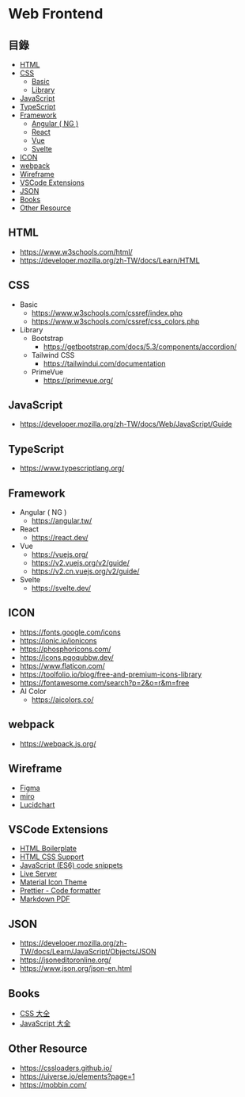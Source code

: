 # Web Frontend

## 目錄
- [HTML](#html)
- [CSS](#css)
  - [Basic](#basic)
  - [Library](#library)
- [JavaScript](#javascript)
- [TypeScript](#typescript)
- [Framework](#framework)
  - [Angular  ( NG )]()
  - [React]()
  - [Vue]()
  - [Svelte]()  
- [ICON](#icon)
- [webpack](#webpack)
- [Wireframe](#wireframe)
- [VSCode Extensions](#vscode-extensions)
- [JSON](#json)
- [Books](#books)
- [Other Resource](#other-resource)

## HTML
* https://www.w3schools.com/html/
* https://developer.mozilla.org/zh-TW/docs/Learn/HTML

## CSS
* Basic
  * https://www.w3schools.com/cssref/index.php
  * https://www.w3schools.com/cssref/css_colors.php
* Library
  * Bootstrap
    * https://getbootstrap.com/docs/5.3/components/accordion/
  * Tailwind CSS
    * https://tailwindui.com/documentation
  * PrimeVue
    * https://primevue.org/

## JavaScript
* https://developer.mozilla.org/zh-TW/docs/Web/JavaScript/Guide

## TypeScript
* https://www.typescriptlang.org/

## Framework
* Angular ( NG )
  * https://angular.tw/ 
* React
  * https://react.dev/ 
* Vue
  * https://vuejs.org/
  * https://v2.vuejs.org/v2/guide/
  * https://v2.cn.vuejs.org/v2/guide/
* Svelte
  * https://svelte.dev/  

## ICON
* https://fonts.google.com/icons
* https://ionic.io/ionicons
* https://phosphoricons.com/
* https://icons.pqoqubbw.dev/
* https://www.flaticon.com/
* https://toolfolio.io/blog/free-and-premium-icons-library
* https://fontawesome.com/search?p=2&o=r&m=free
* AI Color
  * https://aicolors.co/
  
## webpack
* https://webpack.js.org/

## Wireframe
* [Figma](https://www.figma.com/)
* [miro](https://miro.com/wireframe/)
* [Lucidchart](https://www.lucidchart.com/pages/examples/wireframe_software)

## VSCode Extensions
* [HTML Boilerplate](https://marketplace.visualstudio.com/items?itemName=sidthesloth.html5-boilerplate)
* [HTML CSS Support](https://marketplace.visualstudio.com/items?itemName=ecmel.vscode-html-css)
* [JavaScript (ES6) code snippets](https://marketplace.visualstudio.com/items?itemName=xabikos.JavaScriptSnippets)
* [Live Server](https://marketplace.visualstudio.com/items?itemName=ritwickdey.LiveServer)
* [Material Icon Theme](https://marketplace.visualstudio.com/items?itemName=PKief.material-icon-theme)
* [Prettier - Code formatter](https://marketplace.visualstudio.com/items?itemName=esbenp.prettier-vscode)
* [Markdown PDF](https://marketplace.visualstudio.com/items?itemName=yzane.markdown-pdf)

## JSON
* https://developer.mozilla.org/zh-TW/docs/Learn/JavaScript/Objects/JSON
* https://jsoneditoronline.org/
* https://www.json.org/json-en.html

## Books
* [CSS 大全](https://www.tenlong.com.tw/products/9786263247826?list_name=srh)
* [JavaScript 大全](https://www.tenlong.com.tw/products/9789865027322?list_name=rd)

## Other Resource
* https://cssloaders.github.io/
* https://uiverse.io/elements?page=1
* https://mobbin.com/
